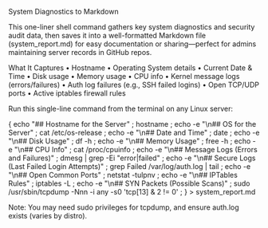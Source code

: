 System Diagnostics to Markdown

This one-liner shell command gathers key system diagnostics and security audit data, then saves it into a well-formatted Markdown file (system_report.md) for easy documentation or sharing—perfect for admins maintaining server records in GitHub repos.

   What It Captures
	•	Hostname
	•	Operating System details
	•	Current Date & Time
	•	Disk usage
	•	Memory usage
	•	CPU info
	•	Kernel message logs (errors/failures)
	•	Auth log failures (e.g., SSH failed logins)
	•	Open TCP/UDP ports
	•	Active iptables firewall rules


Run this single-line command from the terminal on any Linux server:

{ echo "## Hostname for the Server" ; hostname ; echo -e "\n## OS for the Server" ; cat /etc/os-release ; echo -e "\n## Date and Time" ; date ; echo -e "\n## Disk Usage" ; df -h ; echo -e "\n## Memory Usage" ; free -h ; echo -e "\n## CPU Info" ; cat /proc/cpuinfo ; echo -e "\n## Message Logs (Errors and Failures)" ; dmesg | grep -Ei "error|failed" ; echo -e "\n## Secure Logs (Last Failed Login Attempts)" ; grep Failed /var/log/auth.log | tail ; echo -e "\n## Open Common Ports" ; netstat -tulpnv ; echo -e "\n## IPTables Rules" ; iptables -L ; echo -e "\n## SYN Packets (Possible Scans)" ; sudo /usr/sbin/tcpdump -Nnn -i any -s0 'tcp[13] & 2 != 0' ; } > system_report.md

Note: You may need sudo privileges for tcpdump, and ensure auth.log exists (varies by distro).
